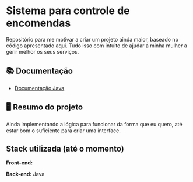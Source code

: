 
# Sistema para controle de encomendas

Repositório para me motivar a criar um projeto ainda maior, baseado no código apresentado aqui. Tudo isso com intuito de ajudar a minha mulher a gerir melhor os seus serviços. 

## 📚 Documentação
- [Documentação Java](https://docs.oracle.com/en/java/)


## 🖥 Resumo do projeto

Ainda implementando a lógica para funcionar da forma que eu quero, até estar bom o suficiente para criar uma interface.


## Stack utilizada (até o momento)

**Front-end:** 

**Back-end:** Java

